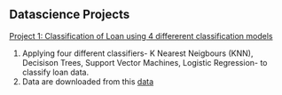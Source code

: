 
## Datascience Projects

[Project 1: Classification of Loan using 4 differerent classification models](https://github.com/BINAYKUMAR943/Machine-Learning-with-python)

1. Applying four different classifiers- K Nearest Neigbours (KNN), Decisison Trees, Support Vector Machines, Logistic Regression- to classify loan data. 
2. Data are downloaded from this [data](https://s3-api.us-geo.objectstorage.softlayer.net/cf-courses-data/CognitiveClass/ML0101ENv3/labs/loan_train.csv)




<!-- ## Binay Kumar

You can use the [editor on GitHub](https://github.com/BINAYKUMAR943/binay_portfolio/edit/main/README.md) to maintain and preview the content for your website in Markdown files.

Whenever you commit to this repository, GitHub Pages will run [Jekyll](https://jekyllrb.com/) to rebuild the pages in your site, from the content in your Markdown files.

### Markdown

Markdown is a lightweight and easy-to-use syntax for styling your writing. It includes conventions for

```markdown
Syntax highlighted code block

# Header 1
## Header 2
### Header 3

- Bulleted
- List

1. Numbered
2. List

**Bold** and _Italic_ and `Code` text

[Link](url) and ![Image](src)
```

For more details see [Basic writing and formatting syntax](https://docs.github.com/en/github/writing-on-github/getting-started-with-writing-and-formatting-on-github/basic-writing-and-formatting-syntax).

### Jekyll Themes

Your Pages site will use the layout and styles from the Jekyll theme you have selected in your [repository settings](https://github.com/BINAYKUMAR943/binay_portfolio/settings/pages). The name of this theme is saved in the Jekyll `_config.yml` configuration file.

### Support or Contact

Having trouble with Pages? Check out our [documentation](https://docs.github.com/categories/github-pages-basics/) or [contact support](https://support.github.com/contact) and we’ll help you sort it out. -->
